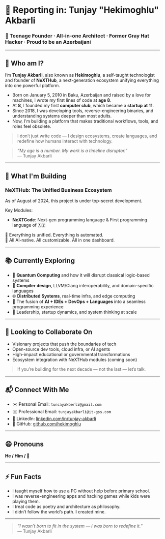 # 🫡 Reporting in: Tunjay "Hekimoghlu" Akbarli

### 🧠 Teenage Founder · All-in-one Architect · Former Gray Hat Hacker · Proud to be an Azerbaijani

---

## 🚀 Who am I?

I’m **Tunjay Akbarli**, also known as **Hekimoghlu**, a self-taught technologist and founder of **NeXTHub**, a next-generation ecosystem unifying everything into one powerful platform.

- Born on January 5, 2010 in Baku, Azerbaijan and raised by a love for machines, I wrote my first lines of code at **age 8**.
- At **8**, I founded my first **computer club**, which became a **startup at 11**.
- Since 2018,  I was developing tools, reverse-engineering binaries, and understanding systems deeper than most adults.
- Now, I'm building a platform that makes traditional workflows, tools, and roles feel obsolete.

> I don’t just write code — I design ecosystems, create languages, and redefine how humans interact with technology.

> _“My age is a number. My work is a timeline disruptor.”_  
> — Tunjay Akbarli

---

## 🔭 What I'm Building

### **NeXTHub: The Unified Business Ecosystem**

As of August of 2024, this project is under top-secret development.

Key Modules:
- **NeXTCode**: Next-gen programming language & First programming language of 🇦🇿

📌 Everything is unified. Everything is automated.  
📌 All AI-native. All customizable. All in one dashboard.

---

## 📚 Currently Exploring

- 🔬 **Quantum Computing** and how it will disrupt classical logic-based systems
- 🧬 **Compiler design**, LLVM/Clang interoperability, and domain-specific languages
- 🌐 **Distributed Systems**, real-time infra, and edge computing
- 🧠 The fusion of **AI + IDEs + DevOps + Languages** into a seamless programming experience
- 🧭 Leadership, startup dynamics, and system thinking at scale

---

## 🤝 Looking to Collaborate On

- Visionary projects that push the boundaries of tech  
- Open-source dev tools, cloud infra, or AI agents  
- High-impact educational or governmental transformations  
- Ecosystem integration with NeXTHub modules (coming soon)

> If you’re building for the next decade — not the last — let’s talk.

---

## 📬 Connect With Me

- ✉️ Personal Email: `tuncayakberli@gmail.com`
- ✉️ Professional Email: `tunjayakbarli@it-gss.com`
- 💼 LinkedIn: [linkedin.com/in/tunjay-akbarli](https://linkedin.com/in/tunjay-akbarli) 
- 🧪 GitHub: [github.com/hekimoghlu](https://github.com/hekimoghlu)

---

## 😄 Pronouns  
**He / Him / 🚀**

---

## ⚡ Fun Facts

- I taught myself how to use a PC without help before primary school.
- I was reverse-engineering apps and hacking games while kids were playing them.
- I treat code as poetry and architecture as philosophy.
- I didn’t follow the world’s path. I created mine.

---

> _“I wasn’t born to fit in the system — I was born to redefine it.”_  
> — Tunjay Akbarli

